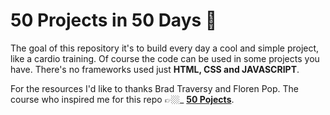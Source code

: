 # 50 Projects in 50 Days 🏅

The goal of this repository it's to build every day a cool and simple project, like a cardio training.
Of course the code can be used in some projects you have.
There's no frameworks used just **HTML, CSS and JAVASCRIPT**.

For the resources I'd like to thanks Brad Traversy and Floren Pop.
The course who inspired me for this repo 👉🏼\_ **[50 Pojects](https://www.udemy.com/course/50-projects-50-days/)**.
